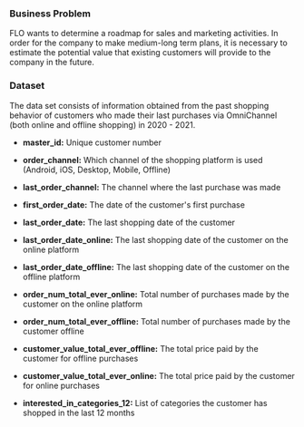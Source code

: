 ### Business Problem

FLO wants to determine a roadmap for sales and marketing activities. In order for the company to make medium-long term plans, it is necessary to estimate the potential value that existing customers will provide to the company in the future.

### Dataset

The data set consists of information obtained from the past shopping behavior of customers who made their last purchases via OmniChannel (both online and offline shopping) in 2020 - 2021.

- **master_id:** Unique customer number

- **order_channel:** Which channel of the shopping platform is used (Android, iOS, Desktop, Mobile, Offline)

- **last_order_channel:** The channel where the last purchase was made

- **first_order_date:** The date of the customer's first purchase

- **last_order_date:** The last shopping date of the customer

- **last_order_date_online:** The last shopping date of the customer on the online platform

- **last_order_date_offline:** The last shopping date of the customer on the offline platform

- **order_num_total_ever_online:** Total number of purchases made by the customer on the online platform

- **order_num_total_ever_offline:** Total number of purchases made by the customer offline

- **customer_value_total_ever_offline:** The total price paid by the customer for offline purchases

- **customer_value_total_ever_online:** The total price paid by the customer for online purchases

- **interested_in_categories_12:** List of categories the customer has shopped in the last 12 months

